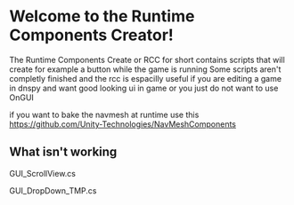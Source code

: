 # Welcome to the Runtime Components Creator!

The Runtime Components Create or RCC for short contains scripts that will create for example
a button while the game is running Some scripts aren't completly finished and the rcc is 
espacilly useful if you are editing a game in dnspy and want good
looking ui in game or you just do not want to use OnGUI

if you want to bake the navmesh at runtime use this
https://github.com/Unity-Technologies/NavMeshComponents

## What isn't working
GUI_ScrollView.cs

GUI_DropDown_TMP.cs
